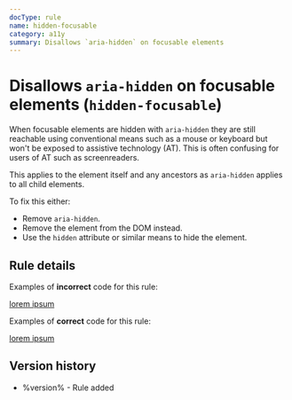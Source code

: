```yaml
---
docType: rule
name: hidden-focusable
category: a11y
summary: Disallows `aria-hidden` on focusable elements
---
```


# Disallows `aria-hidden` on focusable elements (`hidden-focusable`)

When focusable elements are hidden with `aria-hidden` they are still reachable using conventional means such as a mouse or keyboard but won't be exposed to assistive technology (AT).
This is often confusing for users of AT such as screenreaders.

This applies to the element itself and any ancestors as `aria-hidden` applies to all child elements.

To fix this either:

- Remove `aria-hidden`.
- Remove the element from the DOM instead.
- Use the `hidden` attribute or similar means to hide the element.

## Rule details

Examples of **incorrect** code for this rule:

<validate name="incorrect" rules="hidden-focusable">
	<a href="#" aria-hidden="true">
		lorem ipsum
	</a>
</validate>

Examples of **correct** code for this rule:

<validate name="correct" rules="hidden-focusable">
	<a href="#">
		lorem ipsum
	</a>
</validate>

## Version history

- %version% - Rule added
